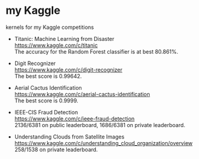 # my Kaggle
kernels for my Kaggle competitions

* Titanic: Machine Learning from Disaster   
https://www.kaggle.com/c/titanic  
The accuracy for the Random Forest classifier is at best 80.861%.

* Digit Recognizer  
https://www.kaggle.com/c/digit-recognizer  
The best score is 0.99642.

* Aerial Cactus Identification  
https://www.kaggle.com/c/aerial-cactus-identification  
The best score is 0.9999.

* IEEE-CIS Fraud Detection  
https://www.kaggle.com/c/ieee-fraud-detection  
2136/6381 on public leaderboard, 1686/6381 on private leaderboard.

* Understanding Clouds from Satellite Images  
https://www.kaggle.com/c/understanding_cloud_organization/overview  
258/1538 on private leaderboard.

